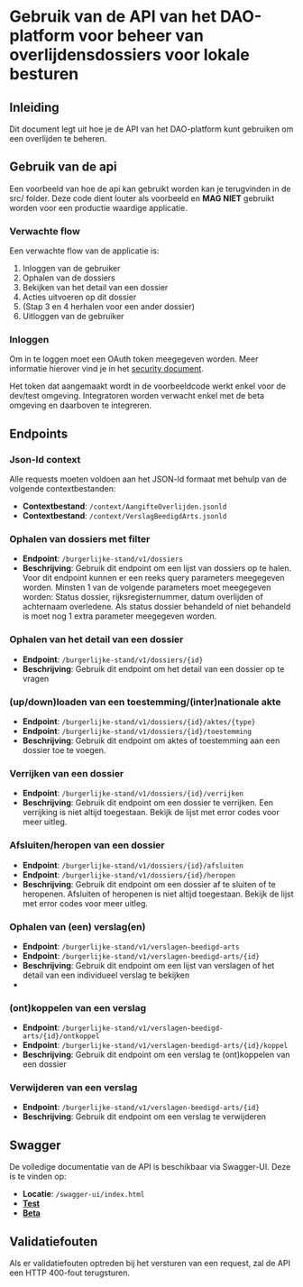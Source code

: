 # Gebruik van de API van het DAO-platform voor beheer van overlijdensdossiers voor lokale besturen

## Inleiding

Dit document legt uit hoe je de API van het DAO-platform kunt gebruiken om een overlijden te beheren.

## Gebruik van de api

Een voorbeeld van hoe de api kan gebruikt worden kan je terugvinden in de src/ folder. Deze code dient louter als
voorbeeld en **MAG NIET** gebruikt worden voor een productie waardige applicatie.

### Verwachte flow

Een verwachte flow van de applicatie is:

1. Inloggen van de gebruiker
2. Ophalen van de dossiers
3. Bekijken van het detail van een dossier
4. Acties uitvoeren op dit dossier
5. (Stap 3 en 4 herhalen voor een ander dossier)
6. Uitloggen van de gebruiker

### Inloggen

Om in te loggen moet een OAuth token meegegeven worden. Meer informatie hierover vind je in
het [security document](../security/README.md).

Het token dat aangemaakt wordt in de voorbeeldcode werkt enkel voor de dev/test omgeving.
Integratoren worden verwacht enkel met de beta omgeving en daarboven te integreren.

## Endpoints

### Json-ld context

Alle requests moeten voldoen aan het JSON-ld formaat met behulp van de volgende contextbestanden:

- **Contextbestand**: `/context/AangifteOverlijden.jsonld`
- **Contextbestand**: `/context/VerslagBeedigdArts.jsonld`

### Ophalen van dossiers met filter

- **Endpoint**: `/burgerlijke-stand/v1/dossiers`
- **Beschrijving**: Gebruik dit endpoint om een lijst van dossiers op te halen. Voor dit endpoint kunnen er een reeks
  query parameters meegegeven worden. Minsten 1 van de volgende parameters moet meegegeven worden: Status dossier,
  rijksregisternummer, datum overlijden of achternaam overledene. Als status dossier behandeld of niet behandeld is moet
  nog 1 extra parameter meegegeven worden.

### Ophalen van het detail van een dossier

- **Endpoint**: `/burgerlijke-stand/v1/dossiers/{id}`
- **Beschrijving**: Gebruik dit endpoint om het detail van een dossier op te vragen

### (up/down)loaden van een toestemming/(inter)nationale akte

- **Endpoint**: `/burgerlijke-stand/v1/dossiers/{id}/aktes/{type}`
- **Endpoint**: `/burgerlijke-stand/v1/dossiers/{id}/toestemming`
- **Beschrijving**: Gebruik dit endpoint om aktes of toestemming aan een dossier toe te voegen.

### Verrijken van een dossier

- **Endpoint**: `/burgerlijke-stand/v1/dossiers/{id}/verrijken`
- **Beschrijving**: Gebruik dit endpoint om een dossier te verrijken. Een verrijking is niet altijd toegestaan. Bekijk
  de lijst met error codes voor meer uitleg.

### Afsluiten/heropen van een dossier
- **Endpoint**: `/burgerlijke-stand/v1/dossiers/{id}/afsluiten`
- **Endpoint**: `/burgerlijke-stand/v1/dossiers/{id}/heropen`
- **Beschrijving**: Gebruik dit endpoint om een dossier af te sluiten of te heropenen. Afsluiten of heropenen is niet altijd toegestaan. Bekijk
  de lijst met error codes voor meer uitleg.

### Ophalen van (een) verslag(en)

- **Endpoint**: `/burgerlijke-stand/v1/verslagen-beedigd-arts`
- **Endpoint**: `/burgerlijke-stand/v1/verslagen-beedigd-arts/{id}`
- **Beschrijving**: Gebruik dit endpoint om een lijst van verslagen of het detail van een individueel verslag te
  bekijken
- 
### (ont)koppelen van een verslag

- **Endpoint**: `/burgerlijke-stand/v1/verslagen-beedigd-arts/{id}/ontkoppel`
- **Endpoint**: `/burgerlijke-stand/v1/verslagen-beedigd-arts/{id}/koppel`
- **Beschrijving**: Gebruik dit endpoint om een verslag te (ont)koppelen van een dossier

### Verwijderen van een verslag

- **Endpoint**: `/burgerlijke-stand/v1/verslagen-beedigd-arts/{id}`
- **Beschrijving**: Gebruik dit endpoint om een verslag te verwijderen

## Swagger

De volledige documentatie van de API is beschikbaar via Swagger-UI. Deze is te vinden op:

- **Locatie**: `/swagger-ui/index.html`
- [**Test**](https://dao.api.test-athumi.eu/swagger-ui/index.html?urls.primaryName=Dienst%20burgerlijke%20stand)
- [**Beta**](https://dao.api.beta-athumi.eu/swagger-ui/index.html?urls.primaryName=Dienst%20burgerlijke%20stand)

## Validatiefouten

Als er validatiefouten optreden bij het versturen van een request, zal de API een HTTP 400-fout terugsturen. 